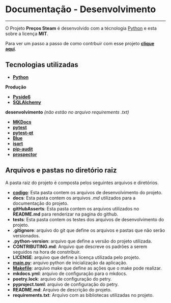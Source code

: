# Documentação - Desenvolvimento
---

O Projeto **Preços Steam** é desenvolvido com a técnologia [Python](https://www.python.org) e esta sobre a licença **MIT**.

Para ver um passo a passo de como contrbuir com esse projeto **[clique aqui](contribuir/)**.

## Tecnologias utilizadas
* **[Python](https://www.python.org)**

**Produção**

* **[Pyside6](https://wiki.qt.io/Qt_for_Python)**
* **[SQLAlchemy ](https://www.sqlalchemy.org)**

**desenvolvimento** *(não estão no arquivo requirements .txt)*

* **[MKDocs](https://www.mkdocs.org)**
* **[pytest](https://docs.pytest.org/en/7.1.x/)**
* **[pytest-qt](https://pytest-qt.readthedocs.io/en/latest/intro.html)**
* **[Blue](https://blue.readthedocs.io/en/latest/)**
* **[isort](https://pycqa.github.io/isort/)**
* **[pip-audit](https://pypi.org/project/pip-audit/)**
* **[prospector](https://prospector.landscape.io/en/master/index.html)**

## Arquivos e pastas no diretório raiz
A pasta raiz do projeto é composta pelos seguintes arquivos e diretórios.

* **[codigo](codigo/)**: Esta pasta contem os arquivos de desenvolvimento do projeto.
* **docs**: Esta pasta contem os arquivos *.md* utilizados para a documentação do projeto.
* **gitHubAsserts**: Esta pasta contem os arquivos utilizados no **README.md** para renderizar na pagina do github.
* **tests**: Esta pasta contem os testes dos arquivos de desenvolvimento do projeto.
* **.gitignore**: arquivo do git que define os arquivos e pastas que não serão versionados.
* **.python-version**: arquivo que define a versão do projeto utilizada.
* **CONTRIBUTING.md**: Arquivo que descreve os padrões a serem seguidos na hora de constribuir.
* **LICENSE**: arquivo que define a licença utilizada pelo projeto.
* **[main.py](main.md)**: arquivo python de inicialização da aplicação.
* **[Makefile](makefile.md)**: arquivo make que define as ações que o make pode realizar.
* **mkdocs.yml**: arquivo de configuração para o mkdocs.
* **poetry.lock**: arquivo de configuração do petry.
* **pyproject.toml**: arquivo de configuração do petry.
* **README.md**: Arquivo de descrição do projeto.
* **requirements.txt**: Arquivo com as bibliotecas utilizadas no projeto.